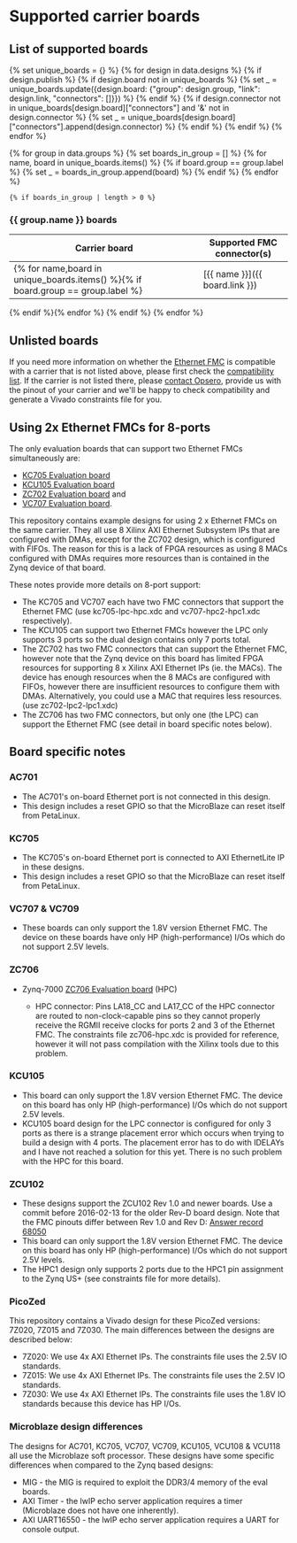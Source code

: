 # Supported carrier boards

## List of supported boards

{% set unique_boards = {} %}
{% for design in data.designs %}
    {% if design.publish %}
        {% if design.board not in unique_boards %}
            {% set _ = unique_boards.update({design.board: {"group": design.group, "link": design.link, "connectors": []}}) %}
        {% endif %}
        {% if design.connector not in unique_boards[design.board]["connectors"] and '&' not in design.connector %}
            {% set _ = unique_boards[design.board]["connectors"].append(design.connector) %}
        {% endif %}
    {% endif %}
{% endfor %}

{% for group in data.groups %}
    {% set boards_in_group = [] %}
    {% for name, board in unique_boards.items() %}
        {% if board.group == group.label %}
            {% set _ = boards_in_group.append(board) %}
        {% endif %}
    {% endfor %}

    {% if boards_in_group | length > 0 %}
### {{ group.name }} boards

| Carrier board        | Supported FMC connector(s)    |
|---------------------|--------------|
{% for name,board in unique_boards.items() %}{% if board.group == group.label %}| [{{ name }}]({{ board.link }}) | {% for connector in board.connectors %}{{ connector }} {% endfor %} |
{% endif %}{% endfor %}
{% endif %}
{% endfor %}

## Unlisted boards

If you need more information on whether the [Ethernet FMC] is compatible with a carrier that is not listed above, please first check the
[compatibility list]. If the carrier is not listed there, please [contact Opsero],
provide us with the pinout of your carrier and we'll be happy to check compatibility and generate a Vivado constraints file for you.

## Using 2x Ethernet FMCs for 8-ports

The only evaluation boards that can support two Ethernet FMCs simultaneously are: 

* [KC705 Evaluation board]
* [KCU105 Evaluation board]
* [ZC702 Evaluation board] and 
* [VC707 Evaluation board].

This repository contains example designs for using 2 x Ethernet FMCs on the same carrier. They all use 8
Xilinx AXI Ethernet Subsystem IPs that are configured with DMAs, except for the ZC702 design, which is configured 
with FIFOs.
The reason for this is a lack of FPGA resources as using 8 MACs configured with DMAs requires more resources than is
contained in the Zynq device of that board.

These notes provide more details on 8-port support:

* The KC705 and VC707 each have two FMC connectors that support the Ethernet FMC (use kc705-lpc-hpc.xdc 
  and vc707-hpc2-hpc1.xdc respectively).
* The KCU105 can support two Ethernet FMCs however the LPC only supports 3 ports so the dual design contains
  only 7 ports total.
* The ZC702 has two FMC connectors that can support the Ethernet FMC, however note that the Zynq device on this 
  board has limited FPGA resources for supporting 8 x Xilinx AXI Ethernet IPs (ie. the MACs). The device has 
  enough resources when the 8 MACs are configured with FIFOs, however there are insufficient resources to 
  configure them with DMAs. Alternatively, you could use a MAC that requires less resources. (use zc702-lpc2-lpc1.xdc)
* The ZC706 has two FMC connectors, but only one (the LPC) can support the Ethernet FMC (see detail in board 
  specific notes below).


## Board specific notes

### AC701

* The AC701's on-board Ethernet port is not connected in this design.
* This design includes a reset GPIO so that the MicroBlaze can reset itself from PetaLinux.

### KC705

* The KC705's on-board Ethernet port is connected to AXI EthernetLite IP in these designs.
* This design includes a reset GPIO so that the MicroBlaze can reset itself from PetaLinux.

### VC707 & VC709

* These boards can only support the 1.8V version Ethernet FMC. The device on these boards have only HP (high-performance)
  I/Os which do not support 2.5V levels.

### ZC706

* Zynq-7000 [ZC706 Evaluation board] (HPC)

  * HPC connector: Pins LA18_CC and LA17_CC of the HPC connector are routed to non-clock-capable pins so they cannot
    properly receive the RGMII receive clocks for ports 2 and 3 of the Ethernet FMC. The constraints file zc706-hpc.xdc is
    provided for reference, however it will not pass compilation with the Xilinx tools due to this problem.

### KCU105

* This board can only support the 1.8V version Ethernet FMC. The device on this board has only HP (high-performance)
  I/Os which do not support 2.5V levels.
* KCU105 board design for the LPC connector is configured for only 3 ports as there is a strange placement error 
  which occurs when trying to build a design with 4 ports. The placement error has to do with IDELAYs and I have 
  not reached a solution for this yet. There is no such problem with the HPC for this board.

### ZCU102

* These designs support the ZCU102 Rev 1.0 and newer boards. Use a commit before 2016-02-13 for the older Rev-D 
  board design. Note that the FMC pinouts differ between Rev 1.0 and Rev D: 
  [Answer record 68050](https://www.xilinx.com/support/answers/68050.html)
* This board can only support the 1.8V version Ethernet FMC. The device on this board has only HP (high-performance)
  I/Os which do not support 2.5V levels.
* The HPC1 design only supports 2 ports due to the HPC1 pin assignment to the Zynq US+ (see constraints file for 
  more details).

### PicoZed

This repository contains a Vivado design for these PicoZed versions: 7Z020, 7Z015 and 7Z030.
The main differences between the designs are described below:

* 7Z020: We use 4x AXI Ethernet IPs. The constraints file uses the 2.5V IO standards.
* 7Z015: We use 4x AXI Ethernet IPs. The constraints file uses the 2.5V IO standards.
* 7Z030: We use 4x AXI Ethernet IPs. The constraints file uses the 1.8V IO standards because this device has HP I/Os.

### Microblaze design differences

The designs for AC701, KC705, VC707, VC709, KCU105, VCU108 & VCU118 all use the Microblaze soft processor. These designs
have some specific differences when compared to the Zynq based designs:

* MIG - the MIG is required to exploit the DDR3/4 memory of the eval boards.
* AXI Timer - the lwIP echo server application requires a timer (Microblaze does not have one inherently).
* AXI UART16550 - the lwIP echo server application requires a UART for console output.


[contact Opsero]: https://opsero.com/contact-us
[compatibility list]: https://ethernetfmc.com/documentation/compatiblility.html
[Ethernet FMC]: https://ethernetfmc.com
[ZedBoard]: https://www.avnet.com/wps/portal/us/products/avnet-boards/avnet-board-families/zedboard/zedboard-board-family
[PicoZed FMC Carrier Card V2]: https://www.avnet.com/wps/portal/silica/products/product-highlights/2016/xilinx-picozed-fmc-carrier-card-v2/
[PicoZed 7015]: https://www.avnet.com/wps/portal/us/products/avnet-boards/avnet-board-families/picozed/
[PicoZed 7020]: https://www.avnet.com/wps/portal/us/products/avnet-boards/avnet-board-families/picozed/
[PicoZed 7030]: https://www.avnet.com/wps/portal/us/products/avnet-boards/avnet-board-families/picozed/
[UltraZed EV Carrier Card]: https://www.xilinx.com/products/boards-and-kits/1-1s78dxb.html
[AC701 Evaluation board]: https://www.xilinx.com/ac701
[KC705 Evaluation board]: https://www.xilinx.com/kc705
[KCU105 Evaluation board]: https://www.xilinx.com/kcu105
[VC707 Evaluation board]: https://www.xilinx.com/vc707
[VC709 Evaluation board]: https://www.xilinx.com/vc709
[ZC702 Evaluation board]: https://www.xilinx.com/zc702
[ZC706 Evaluation board]: https://www.xilinx.com/zc706
[ZCU102 Evaluation board]: https://www.xilinx.com/zcu102
[VCU108 Evaluation board]: https://www.xilinx.com/vcu108
[VCU118 Evaluation board]: https://www.xilinx.com/vcu118

